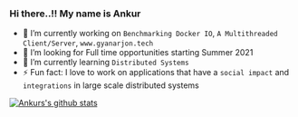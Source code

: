 ### Hi there..!! My name is Ankur

- 🔭 I’m currently working on ```Benchmarking Docker IO```, ```A Multithreaded Client/Server```, ```www.gyanarjon.tech```
- 👯 I’m looking for Full time opportunities starting Summer 2021
- 🌱 I’m currently learning ```Distributed Systems```
- ⚡ Fun fact: I love to work on applications that have a ```social impact``` and ```integrations``` in large scale distributed systems

[![Ankurs's github stats](https://github-readme-stats.vercel.app/api?username=ankur19)](https://github.com/anuraghazra/github-readme-stats)
<!--
**Ankur19/Ankur19** is a ✨ _special_ ✨ repository because its `README.md` (this file) appears on your GitHub profile.

Here are some ideas to get you started:

- 🔭 I’m currently working on ...
- 🌱 I’m currently learning ...
- 👯 I’m looking to collaborate on ...
- 🤔 I’m looking for help with ...
- 💬 Ask me about ...
- 📫 How to reach me: ...
- 😄 Pronouns: ...
- ⚡ Fun fact: ...
-->
